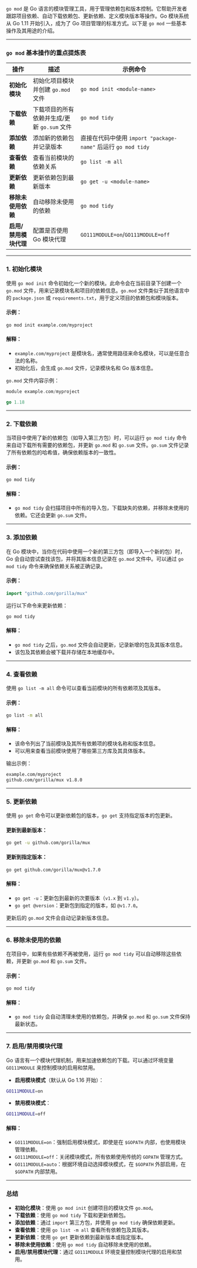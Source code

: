 `go mod` 是 Go 语言的模块管理工具，用于管理依赖包和版本控制。它帮助开发者跟踪项目依赖、自动下载依赖包、更新依赖、定义模块版本等操作。Go 模块系统从 Go 1.11 开始引入，成为了 Go 项目管理的标准方式。以下是 `go mod` 一些基本操作及其用途的介绍。

---

### `go mod` 基本操作的重点提炼表

| 操作                  | 描述                                        | 示例命令                                                     |
| --------------------- | ------------------------------------------- | ------------------------------------------------------------ |
| **初始化模块**        | 初始化项目模块并创建 `go.mod` 文件          | `go mod init <module-name>`                                  |
| **下载依赖**          | 下载项目的所有依赖并生成/更新 `go.sum` 文件 | `go mod tidy`                                                |
| **添加依赖**          | 添加新的依赖包并记录版本                    | 直接在代码中使用 `import "package-name"` 后运行 `go mod tidy` |
| **查看依赖**          | 查看当前模块的依赖关系                      | `go list -m all`                                             |
| **更新依赖**          | 更新依赖包到最新版本                        | `go get -u <module-name>`                                    |
| **移除未使用依赖**    | 自动移除未使用的依赖                        | `go mod tidy`                                                |
| **启用/禁用模块代理** | 配置是否使用 Go 模块代理                    | `GO111MODULE=on`/`GO111MODULE=off`                           |

---

### 1. **初始化模块**

使用 `go mod init` 命令初始化一个新的模块。此命令会在当前目录下创建一个 `go.mod` 文件，用来记录模块名和项目的依赖信息。`go.mod` 文件类似于其他语言中的 `package.json` 或 `requirements.txt`，用于定义项目的依赖包和模块版本。

#### 示例：

```bash
go mod init example.com/myproject
```

#### 解释：
- `example.com/myproject` 是模块名，通常使用路径来命名模块，可以是任意合法的名称。
- 初始化后，会生成 `go.mod` 文件，记录模块名和 Go 版本信息。

`go.mod` 文件内容示例：

```go
module example.com/myproject

go 1.18
```

---

### 2. **下载依赖**

当项目中使用了新的依赖包（如导入第三方包）时，可以运行 `go mod tidy` 命令来自动下载所有需要的依赖包，并更新 `go.mod` 和 `go.sum` 文件。`go.sum` 文件记录了所有依赖包的哈希值，确保依赖版本的一致性。

#### 示例：

```bash
go mod tidy
```

#### 解释：
- `go mod tidy` 会扫描项目中所有的导入包，下载缺失的依赖，并移除未使用的依赖。它还会更新 `go.sum` 文件。

---

### 3. **添加依赖**

在 Go 模块中，当你在代码中使用一个新的第三方包（即导入一个新的包）时，Go 会自动尝试查找该包，并将其版本信息记录在 `go.mod` 文件中。可以通过 `go mod tidy` 命令来确保依赖关系被正确记录。

#### 示例：

```go
import "github.com/gorilla/mux"
```

运行以下命令来更新依赖：

```bash
go mod tidy
```

#### 解释：
- `go mod tidy` 之后，`go.mod` 文件会自动更新，记录新增的包及其版本信息。
- 该包及其依赖会被下载并存储在本地缓存中。

---

### 4. **查看依赖**

使用 `go list -m all` 命令可以查看当前模块的所有依赖项及其版本。

#### 示例：

```bash
go list -m all
```

#### 解释：
- 该命令列出了当前模块及其所有依赖项的模块名称和版本信息。
- 可以用来查看当前模块使用了哪些第三方库及其具体版本。

输出示例：

```bash
example.com/myproject
github.com/gorilla/mux v1.8.0
```

---

### 5. **更新依赖**

使用 `go get` 命令可以更新依赖包的版本，`go get` 支持指定版本的包更新。

#### 更新到最新版本：

```bash
go get -u github.com/gorilla/mux
```

#### 更新到指定版本：

```bash
go get github.com/gorilla/mux@v1.7.0
```

#### 解释：
- `go get -u`：更新包到最新的次要版本（`v1.x` 到 `v1.y`）。
- `go get @version`：更新包到指定的版本，如 `@v1.7.0`。

更新后的 `go.mod` 文件会自动记录新版本信息。

---

### 6. **移除未使用的依赖**

在项目中，如果有些依赖不再被使用，运行 `go mod tidy` 可以自动移除这些依赖，并更新 `go.mod` 和 `go.sum` 文件。

#### 示例：

```bash
go mod tidy
```

#### 解释：
- `go mod tidy` 会自动清理未使用的依赖包，并确保 `go.mod` 和 `go.sum` 文件保持最新状态。

---

### 7. **启用/禁用模块代理**

Go 语言有一个模块代理机制，用来加速依赖包的下载。可以通过环境变量 `GO111MODULE` 来控制模块的启用和禁用。

- **启用模块模式**（默认从 Go 1.16 开始）：

```bash
GO111MODULE=on
```

- **禁用模块模式**：

```bash
GO111MODULE=off
```

#### **解释**：
- `GO111MODULE=on`：强制启用模块模式，即使是在 `$GOPATH` 内部，也使用模块管理依赖。
- `GO111MODULE=off`：关闭模块模式，所有依赖使用传统的 `GOPATH` 管理方式。
- `GO111MODULE=auto`：根据环境自动选择模块模式，在 `$GOPATH` 外部启用，在 `$GOPATH` 内部禁用。

---

### 总结

- **初始化模块**：使用 `go mod init` 创建项目的模块文件 `go.mod`。
- **下载依赖**：使用 `go mod tidy` 下载和更新依赖包。
- **添加依赖**：通过 `import` 第三方包，并使用 `go mod tidy` 确保依赖更新。
- **查看依赖**：使用 `go list -m all` 查看所有依赖包及其版本。
- **更新依赖**：使用 `go get` 更新依赖到最新版本或指定版本。
- **移除未使用依赖**：使用 `go mod tidy` 自动移除未使用的依赖。
- **启用/禁用模块代理**：通过 `GO111MODULE` 环境变量控制模块代理的启用和禁用。


